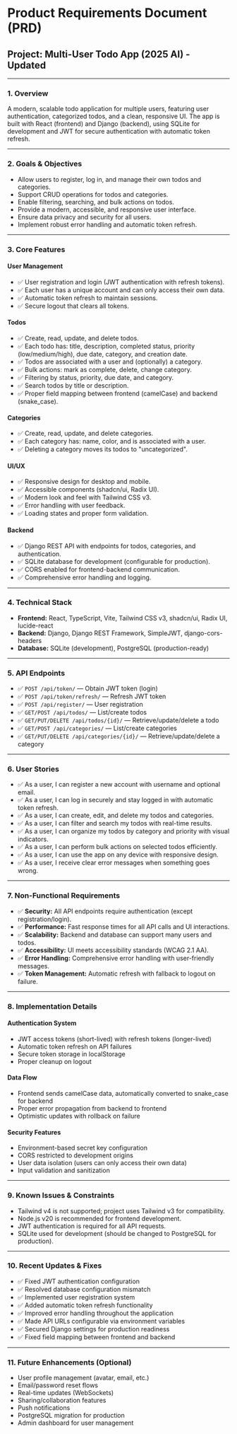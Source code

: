 # Product Requirements Document (PRD)

## Project: Multi-User Todo App (2025 AI) - Updated

---

### 1. **Overview**
A modern, scalable todo application for multiple users, featuring user authentication, categorized todos, and a clean, responsive UI. The app is built with React (frontend) and Django (backend), using SQLite for development and JWT for secure authentication with automatic token refresh.

---

### 2. **Goals & Objectives**
- Allow users to register, log in, and manage their own todos and categories.
- Support CRUD operations for todos and categories.
- Enable filtering, searching, and bulk actions on todos.
- Provide a modern, accessible, and responsive user interface.
- Ensure data privacy and security for all users.
- Implement robust error handling and automatic token refresh.

---

### 3. **Core Features**

#### **User Management**
- ✅ User registration and login (JWT authentication with refresh tokens).
- ✅ Each user has a unique account and can only access their own data.
- ✅ Automatic token refresh to maintain sessions.
- ✅ Secure logout that clears all tokens.

#### **Todos**
- ✅ Create, read, update, and delete todos.
- ✅ Each todo has: title, description, completed status, priority (low/medium/high), due date, category, and creation date.
- ✅ Todos are associated with a user and (optionally) a category.
- ✅ Bulk actions: mark as complete, delete, change category.
- ✅ Filtering by status, priority, due date, and category.
- ✅ Search todos by title or description.
- ✅ Proper field mapping between frontend (camelCase) and backend (snake_case).

#### **Categories**
- ✅ Create, read, update, and delete categories.
- ✅ Each category has: name, color, and is associated with a user.
- ✅ Deleting a category moves its todos to "uncategorized".

#### **UI/UX**
- ✅ Responsive design for desktop and mobile.
- ✅ Accessible components (shadcn/ui, Radix UI).
- ✅ Modern look and feel with Tailwind CSS v3.
- ✅ Error handling with user feedback.
- ✅ Loading states and proper form validation.

#### **Backend**
- ✅ Django REST API with endpoints for todos, categories, and authentication.
- ✅ SQLite database for development (configurable for production).
- ✅ CORS enabled for frontend-backend communication.
- ✅ Comprehensive error handling and logging.

---

### 4. **Technical Stack**
- **Frontend:** React, TypeScript, Vite, Tailwind CSS v3, shadcn/ui, Radix UI, lucide-react
- **Backend:** Django, Django REST Framework, SimpleJWT, django-cors-headers
- **Database:** SQLite (development), PostgreSQL (production-ready)

---

### 5. **API Endpoints**
- ✅ `POST /api/token/` — Obtain JWT token (login)
- ✅ `POST /api/token/refresh/` — Refresh JWT token
- ✅ `POST /api/register/` — User registration
- ✅ `GET/POST /api/todos/` — List/create todos
- ✅ `GET/PUT/DELETE /api/todos/{id}/` — Retrieve/update/delete a todo
- ✅ `GET/POST /api/categories/` — List/create categories
- ✅ `GET/PUT/DELETE /api/categories/{id}/` — Retrieve/update/delete a category

---

### 6. **User Stories**
- ✅ As a user, I can register a new account with username and optional email.
- ✅ As a user, I can log in securely and stay logged in with automatic token refresh.
- ✅ As a user, I can create, edit, and delete my todos and categories.
- ✅ As a user, I can filter and search my todos with real-time results.
- ✅ As a user, I can organize my todos by category and priority with visual indicators.
- ✅ As a user, I can perform bulk actions on selected todos efficiently.
- ✅ As a user, I can use the app on any device with responsive design.
- ✅ As a user, I receive clear error messages when something goes wrong.

---

### 7. **Non-Functional Requirements**
- ✅ **Security:** All API endpoints require authentication (except registration/login).
- ✅ **Performance:** Fast response times for all API calls and UI interactions.
- ✅ **Scalability:** Backend and database can support many users and todos.
- ✅ **Accessibility:** UI meets accessibility standards (WCAG 2.1 AA).
- ✅ **Error Handling:** Comprehensive error handling with user-friendly messages.
- ✅ **Token Management:** Automatic refresh with fallback to logout on failure.

---

### 8. **Implementation Details**

#### **Authentication System**
- JWT access tokens (short-lived) with refresh tokens (longer-lived)
- Automatic token refresh on API failures
- Secure token storage in localStorage
- Proper cleanup on logout

#### **Data Flow**
- Frontend sends camelCase data, automatically converted to snake_case for backend
- Proper error propagation from backend to frontend
- Optimistic updates with rollback on failure

#### **Security Features**
- Environment-based secret key configuration
- CORS restricted to development origins
- User data isolation (users can only access their own data)
- Input validation and sanitization

---

### 9. **Known Issues & Constraints**
- Tailwind v4 is not supported; project uses Tailwind v3 for compatibility.
- Node.js v20 is recommended for frontend development.
- JWT authentication is required for all API requests.
- SQLite used for development (should be changed to PostgreSQL for production).

---

### 10. **Recent Updates & Fixes**
- ✅ Fixed JWT authentication configuration
- ✅ Resolved database configuration mismatch
- ✅ Implemented user registration system
- ✅ Added automatic token refresh functionality
- ✅ Improved error handling throughout the application
- ✅ Made API URLs configurable via environment variables
- ✅ Secured Django settings for production readiness
- ✅ Fixed field mapping between frontend and backend

---

### 11. **Future Enhancements (Optional)**
- User profile management (avatar, email, etc.)
- Email/password reset flows
- Real-time updates (WebSockets)
- Sharing/collaboration features
- Push notifications
- PostgreSQL migration for production
- Admin dashboard for user management 